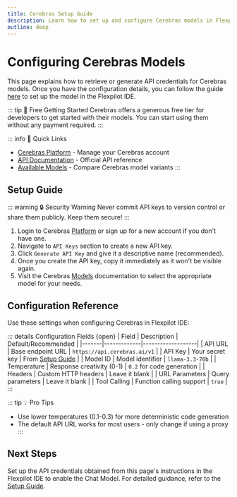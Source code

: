 ```yaml
---
title: Cerebras Setup Guide
description: Learn how to set up and configure Cerebras models in Flexpilot IDE
outline: deep
---
```


# Configuring Cerebras Models

This page explains how to retrieve or generate API credentials for Cerebras models. Once you have the configuration details, you can follow the guide [here](/docs/configuration/chat.md#setting-up-your-model) to set up the model in the Flexpilot IDE.

::: tip 🎁 Free Getting Started
Cerebras offers a generous free tier for developers to get started with their models. You can start using them without any payment required.
:::

::: info 🔗 Quick Links
- [Cerebras Platform](https://cloud.cerebras.ai) - Manage your Cerebras account
- [API Documentation](https://inference-docs.cerebras.ai) - Official API reference
- [Available Models](https://inference-docs.cerebras.ai/introduction) - Compare Cerebras model variants
:::

## Setup Guide

::: warning 🔒 Security Warning
Never commit API keys to version control or share them publicly. Keep them secure!
:::

1. Login to Cerebras [Platform](https://cloud.cerebras.ai) or sign up for a new account if you don't have one.
2. Navigate to `API Keys` section to create a new API key.
3. Click `Generate API Key` and give it a descriptive name (recommended).
4. Once you create the API key, copy it immediately as it won't be visible again.
5. Visit the Cerebras [Models](https://inference-docs.cerebras.ai/introduction) documentation to select the appropriate model for your needs.

## Configuration Reference

Use these settings when configuring Cerebras in Flexpilot IDE:

::: details Configuration Fields {open}
| Field | Description | Default/Recommended |
|-------|-------------|-------------------|
| API URL | Base endpoint URL | `https://api.cerebras.ai/v1` |
| API Key | Your secret key | From [Setup Guide](#setup-guide) |
| Model ID | Model identifier | `llama-3.3-70b` |
| Temperature | Response creativity (0-1) | `0.2` for code generation |
| Headers | Custom HTTP headers | Leave it blank |
| URL Parameters | Query parameters | Leave it blank |
| Tool Calling | Function calling support | `true` |
:::

::: tip 💡 Pro Tips
- Use lower temperatures (0.1-0.3) for more deterministic code generation
- The default API URL works for most users - only change if using a proxy
:::

## Next Steps  

Set up the API credentials obtained from this page's instructions in the Flexpilot IDE to enable the Chat Model. For detailed guidance, refer to the [Setup Guide](/docs/configuration/chat.md#setting-up-your-model).
